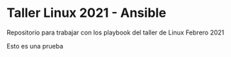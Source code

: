 # Taller Linux 2021 - Ansible
Repositorio para trabajar con los playbook del taller de Linux Febrero 2021


Esto es una prueba
